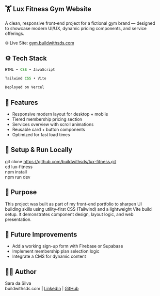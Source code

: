 ## 🏋️ Lux Fitness Gym Website
A clean, responsive front-end project for a fictional gym brand — designed to showcase modern UI/UX, dynamic pricing components, and service offerings.

🌐 Live Site: [gym.buildwithsds.com](https://gym.buildwithsds.com)

## ⚙️ Tech Stack
```js
HTML • CSS • JavaScript
 
Tailwind CSS • Vite

Deployed on Vercel
```

## 📐 Features
- Responsive modern layout for desktop + mobile
- Tiered membership pricing section
- Services overview with scroll animations
- Reusable card + button components
- Optimized for fast load times

## 🚀 Setup & Run Locally
git clone https://github.com/buildwithsds/lux-fitness.git      
cd lux-fitness          
npm install      
npm run dev       

## 🧠 Purpose
This project was built as part of my front-end portfolio to sharpen UI building skills using utility-first CSS (Tailwind) and a lightweight Vite build setup. 
It demonstrates component design, layout logic, and web presentation.

## 📌 Future Improvements
- Add a working sign-up form with Firebase or Supabase
- Implement membership plan selection logic
- Integrate a CMS for dynamic content

## 🙋‍♂️ Author
Sara da Silva      
buildwithsds.com | [LinkedIn](http://linkedin.com/in/sara-n-a-dasilva) | [GitHub](https://github.com/sara2023s)

